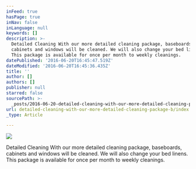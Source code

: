 ```yaml
---
inFeed: true
hasPage: true
inNav: false
inLanguage: null
keywords: []
description: >-
  Detailed Cleaning With our more detailed cleaning package, baseboards,
  cabinets and windows will be cleaned. We will also change your bed linens.
  This package is available for once per month to weekly cleanings.
datePublished: '2016-06-20T16:45:47.519Z'
dateModified: '2016-06-20T16:45:36.435Z'
title: ''
author: []
authors: []
publisher: null
starred: false
sourcePath: >-
  _posts/2016-06-20-detailed-cleaning-with-our-more-detailed-cleaning-package-b.md
url: detailed-cleaning-with-our-more-detailed-cleaning-package-b/index.html
_type: Article

---
```

![](https://the-grid-user-content.s3-us-west-2.amazonaws.com/42753178-7b61-411d-b473-1e263ff51ce5.jpg)

Detailed Cleaning With our more detailed cleaning package, baseboards, cabinets and windows will be cleaned. We will also change your bed linens. This package is available for once per month to weekly cleanings.